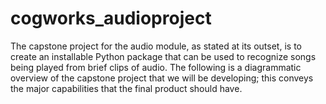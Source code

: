 # cogworks_audioproject

The capstone project for the audio module, as stated at its outset, is to create an installable Python package that can be used to recognize songs being played from brief clips of audio. The following is a diagrammatic overview of the capstone project that we will be developing; this conveys the major capabilities that the final product should have.
